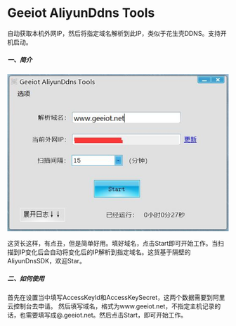 # Geeiot AliyunDdns Tools
自动获取本机外网IP，然后将指定域名解析到此IP，类似于花生壳DDNS。支持开机启动。

##### 一、简介

  ![image](https://github.com/geeiot/AliyunDdns/blob/master/Image/001.jpg)

这货长这样，有点丑，但是简单好用。填好域名，点击Start即可开始工作。当扫描到IP变化后会自动将变化后的IP解析到指定域名。这货基于隔壁的AliyunDnsSDK，欢迎Star。

##### 二、如何使用
首先在设置当中填写AccessKeyId和AccessKeySecret，这两个数据需要到阿里云控制台去申请。
然后填写域名，格式为www.geeiot.net，不指定主机记录的话，也需要填写成@.geeiot.net。然后点击Start，即可开始工作。
